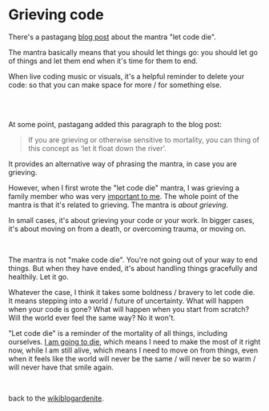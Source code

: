 # Grieving code

There's a pastagang [blog post](https://www.pastagang.cc/blog/let-code-die/) about the mantra "let code die".

The mantra basically means that you should let things go: you should let go of things and let them end when it's time for them to end.

When live coding music or visuals, it's a helpful reminder to delete your code: so that you can make space for more / for something else.

<br>

<br>

At some point, pastagang added this paragraph to the blog post:

> If you are grieving or otherwise sensitive to mortality, you can thing of this concept as ‘let it float down the river’. 

It provides an alternative way of phrasing the mantra, in case you are grieving. 

However, when I first wrote the "let code die" mantra, I was grieving a family member who was very [important to me](https://www.todepond.com/wikiblogarden/life/death/complicated/). The whole point of the mantra is that it's related to grieving. The mantra is *about grieving*.

In small cases, it's about grieving your code or your work. In bigger cases, it's about moving on from a death, or overcoming trauma, or moving on.

<br>

The mantra is not "make code die". You're not going out of your way to end things. But when they have ended, it's about handling things gracefully and healthily. Let it go.

Whatever the case, I think it takes some boldness / bravery to let code die. It means stepping into a world / future of uncertainty. What will happen when your code is gone? What will happen when you start from scratch? Will the world ever feel the same way? No it won't. 

"Let code die" is a reminder of the mortality of all things, including ourselves. [I am going to die](https://www.todepond.com/wikiblogarden/sayings/i-am-going-to-die/), which means I need to make the most of it right now, while I am still alive, which means I need to move on from things, even when it feels like the world will never be the same / will never be so warm / will never have that smile again.

<br>

back to the [wikiblogardenite](/wikiblogardenite).
